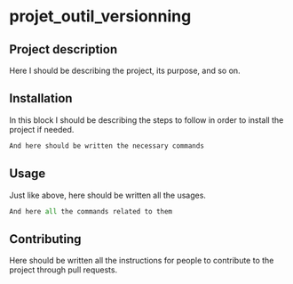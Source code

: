 # projet_outil_versionning

## Project description

Here I should be describing the project, its purpose, and so on.


## Installation

In this block I should be describing the steps to follow in order to install the project if needed.

```bash
And here should be written the necessary commands
```

## Usage

Just like above, here should be written all the usages.

```python
And here all the commands related to them
```

## Contributing

Here should be written all the instructions for people to contribute to the project through pull requests.
